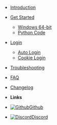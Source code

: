 - [Introduction](/)

- [Get Started](pages/get-started.md)
  - [Windows 64-bit](pages/windows.md)
  - [Python Code](pages/python-code.md)

- [Login](pages/login.md)
  - [Auto Login](pages/auto-login.md)
  - [Cookie Login](pages/cookie-login.md)
- [Troubleshooting](pages/problems.md)

- [FAQ](pages/faq.md)

- [Changelog](changelog)
- **Links**
- [![Github](https://cdn.discordapp.com/attachments/757558990451245096/822801534630101012/tl.png)Github](https://github.com/techtanic/Discounted-Udemy-Course-Enroller)
- [![Discord](https://cdn.discordapp.com/attachments/757558990451245096/822804391575945216/thumbnail_large.png)Discord](https://discord.gg/wFsfhJh4Rh)
